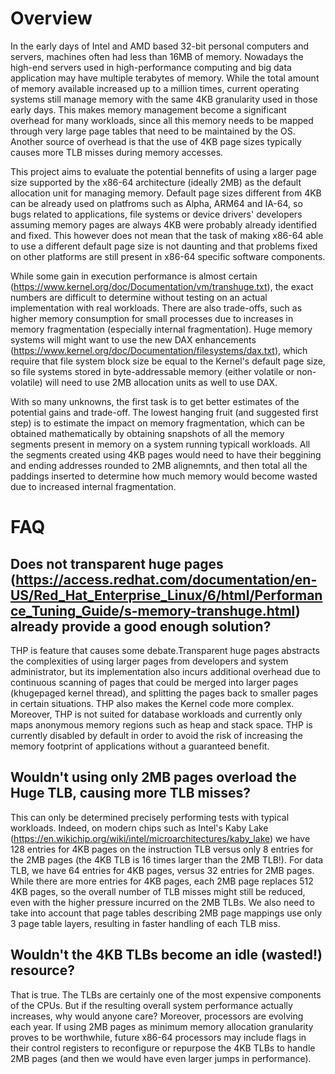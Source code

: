 # Overview

In the early days of Intel and AMD based 32-bit personal computers and servers, machines often had less than 16MB of memory. Nowadays the high-end servers used in high-performance computing and big data application may have multiple terabytes of memory. While the total amount of memory available increased up to a million times, current operating systems still manage memory with the same 4KB granularity used in those early days. This makes memory management become a significant overhead for many workloads, since all this memory needs to be mapped through very large page tables that need to be maintained by the OS. Another source of overhead is that the use of 4KB page sizes typically causes more TLB misses during memory accesses.

This project aims to evaluate the potential bennefits of using a larger page size supported by the x86-64 architecture (ideally 2MB) as the default allocation unit for managing memory. Default page sizes different from 4KB can be already used on platfroms such as Alpha, ARM64 and IA-64, so bugs related to applications, file systems or device drivers' developers assuming memory pages are always 4KB were probably already identified and fixed. This however does not mean that the task of making x86-64 able to use a different default page size is not daunting and that problems fixed on other platforms are still present in x86-64 specific software components.

While some gain in execution performance is almost certain (https://www.kernel.org/doc/Documentation/vm/transhuge.txt), the exact numbers are difficult to determine without testing on an actual implementation with real workloads. There are also trade-offs, such as higher memory consumption for small processes due to increases in memory fragmentation (especially internal fragmentation). Huge memory systems will might want to use the new DAX enhancements (https://www.kernel.org/doc/Documentation/filesystems/dax.txt), which require that file system block size be equal to the Kernel's default page size, so file systems stored in byte-addressable memory (either volatile or non-volatile) will need to use 2MB allocation units as well to use DAX.

With so many unknowns, the first task is to get better estimates of the potential gains and trade-off. The lowest hanging fruit (and suggested first step) is to estimate the impact on memory fragmentation, which can be obtained mathematically by obtaining snapshots of all the memory segments present in memory on a system running typicall workloads. All the segments created using 4KB pages would need to have their beggining and ending addresses rounded to 2MB alignemnts, and then total all the paddings inserted to determine how much memory would become wasted due to increased internal fragmentation.


# FAQ

## Does not transparent huge pages (https://access.redhat.com/documentation/en-US/Red_Hat_Enterprise_Linux/6/html/Performance_Tuning_Guide/s-memory-transhuge.html) already provide a good enough solution?
THP is feature that causes some debate.Transparent huge pages abstracts the complexities of using larger pages from developers and system administrator, but its implementation also incurs additional overhead due to continuous scanning of pages that could be merged into larger pages (khugepaged kernel thread), and splitting the pages back to smaller pages in certain situations. THP also makes the Kernel code more complex. Moreover, THP is not suited for database workloads and currently only maps anonymous memory regions such as heap and stack space. THP is currently disabled by default in order to avoid the risk of increasing the memory footprint of applications without a guaranteed benefit.

## Wouldn't using only 2MB pages overload the Huge TLB, causing more TLB misses?
This can only be determined precisely performing tests with typical workloads. Indeed, on modern chips such as Intel's Kaby Lake (https://en.wikichip.org/wiki/intel/microarchitectures/kaby_lake) we have 128 entries for 4KB pages on the instruction TLB versus only 8 entries for the 2MB pages (the 4KB TLB is 16 times larger than the 2MB TLB!). For data TLB, we have 64 entries for 4KB pages, versus 32 entries for 2MB pages. While there are more entries for 4KB pages, each 2MB page replaces 512 4KB pages, so the overall number of TLB misses might still be reduced, even with the higher pressure incurred on the 2MB TLBs. We also need to take into account that page tables describing 2MB page mappings use only 3 page table layers, resulting in faster handling of each TLB miss.

## Wouldn't the 4KB TLBs become an idle (wasted!) resource?
That is true. The TLBs are certainly one of the most expensive components of the CPUs. But if the resulting overall system performance actually increases, why would anyone care? Moreover, processors are evolving each year. If using 2MB pages as minimum memory allocation granularity proves to be worthwhile, future x86-64 processors may include flags in their control registers to reconfigure or repurpose the 4KB TLBs to handle 2MB pages (and then we would have even larger jumps in performance).
